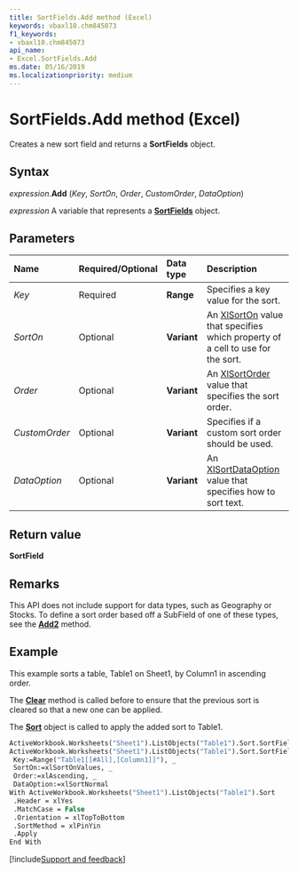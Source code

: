 ```yaml
---
title: SortFields.Add method (Excel)
keywords: vbaxl10.chm845073
f1_keywords:
- vbaxl10.chm845073
api_name:
- Excel.SortFields.Add
ms.date: 05/16/2019
ms.localizationpriority: medium
---
```


# SortFields.Add method (Excel)

Creates a new sort field and returns a **SortFields** object.

## Syntax

_expression_.**Add** (_Key_, _SortOn_, _Order_, _CustomOrder_, _DataOption_)

_expression_ A variable that represents a **[SortFields](Excel.SortFields.md)** object.

## Parameters

|Name |Required/Optional |Data type |Description|
|:-----|:-----|:-----|:-----|
| _Key_|Required| **Range**|Specifies a key value for the sort.|
| _SortOn_|Optional| **Variant**|An [XlSortOn](Excel.XlSortOn.md) value that specifies which property of a cell to use for the sort.|
| _Order_|Optional| **Variant**|An [XlSortOrder](Excel.XlSortOrder.md) value that specifies the sort order.|
| _CustomOrder_|Optional| **Variant**|Specifies if a custom sort order should be used.|
| _DataOption_|Optional| **Variant**|An [XlSortDataOption](Excel.XlSortDataOption.md) value that specifies how to sort text.|

## Return value

**SortField**

## Remarks

This API does not include support for data types, such as Geography or Stocks. To define a sort order based off a SubField of one of these types, see the **[Add2](Excel.SortFields.Add2.md)** method.

## Example

This example sorts a table, Table1 on Sheet1, by Column1 in ascending order.

The **[Clear](Excel.SortFields.Clear.md)** method is called before to ensure that the previous sort is cleared so that a new one can be applied.

The **[Sort](Excel.Sort.md)** object is called to apply the added sort to Table1.


```vb
ActiveWorkbook.Worksheets("Sheet1").ListObjects("Table1").Sort.SortFields.Clear
ActiveWorkbook.Worksheets("Sheet1").ListObjects("Table1").Sort.SortFields.Add _
 Key:=Range("Table1[[#All],[Column1]]"), _
 SortOn:=xlSortOnValues, _
 Order:=xlAscending, _
 DataOption:=xlSortNormal
With ActiveWorkbook.Worksheets("Sheet1").ListObjects("Table1").Sort
 .Header = xlYes
 .MatchCase = False
 .Orientation = xlTopToBottom
 .SortMethod = xlPinYin
 .Apply
End With
```


[!include[Support and feedback](~/includes/feedback-boilerplate.md)]
